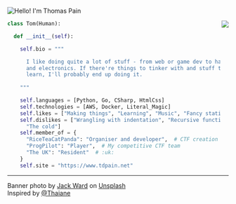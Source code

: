 ![Hello! I'm Thomas Pain](https://github.com/codemicro/codemicro/blob/master/githubbanner-downscaled.png?raw=true)

<img align="right" src="https://github-readme-stats.vercel.app/api/top-langs/?username=codemicro&theme=dark" />

```py
class Tom(Human):

  def __init__(self):

    self.bio = """

      I like doing quite a lot of stuff - from web or game dev to hardware
      and electronics. If there're things to tinker with and stuff to
      learn, I'll probably end up doing it.
    
    """

    self.languages = [Python, Go, CSharp, HtmlCss]
    self.technologies = [AWS, Docker, Literal_Magic]
    self.likes = ["Making things", "Learning", "Music", "Fancy stationery"]
    self.dislikes = ["Wrangling with indentation", "Recursive functions",
      "The cold"]
    self.member_of = {
      "RiceTeaCatPanda": "Organiser and developer",  # CTF creation team
      "ProgPilot": "Player",  # My competitive CTF team
      "The UK": "Resident"  # :uk:
    }
    self.site = "https://www.tdpain.net"
```

---
Banner photo by [Jack Ward](https://unsplash.com/@jackward) on [Unsplash](https://unsplash.com/s/photos/forest-mountain)
<br>Inspired by [@Thaiane](https://github.com/Thaiane)
